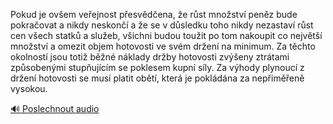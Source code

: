 
Pokud je ovšem veřejnost přesvědčena, že růst množství peněz bude pokračovat a nikdy neskončí a že se v důsledku toho nikdy nezastaví růst cen všech statků a služeb, všichni budou toužit po tom nakoupit co největší množství a omezit objem hotovosti ve svém držení na minimum. Za těchto okolností jsou totiž běžné náklady držby hotovosti zvýšeny ztrátami způsobenými stupňujícím se poklesem kupní síly. Za výhody plynoucí z držení hotovosti se musí platit obětí, která je pokládána za nepřiměřeně vysokou.

[🔊 Poslechnout audio](/data/7-paragraphs/audio/chapter_79/para_010-Pokud-je-ovem-veejnost-pesvdena-e-rst-mno.mp3)
